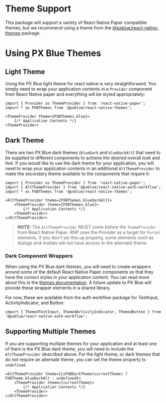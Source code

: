 # Theme Support

This package will support a variety of React Native Paper compatible themes, but we recommend using a theme from the [@pxblue/react-native-themes](https://www.npmjs.com/package/@pxblue/react-native-themes) package.

# Using PX Blue Themes

## Light Theme

Using the PX Blue light theme for react native is very straightforward. You simply need to wrap your application contents in a `Provider` component from React Native paper and everything will be styled appropriately:

```tsx
import { Provider as ThemeProvider } from 'react-native-paper';
import * as PXBThemes from '@pxblue/react-native-themes';

<ThemeProvider theme={PXBThemes.blue}>
    {/* Application Contents */}
<ThemeProvider>
```

## Dark Theme

There are two PX Blue dark themes (`blueDark` and `blueDarkAlt`) that need to be supplied to different components to achieve the desired overall look and feel. If you would like to use the dark theme for your application, you will need to wrap your application contents in an additional `AltThemeProvider` to make the secondary theme available to the components that require it:

```tsx
import { Provider as ThemeProvider } from 'react-native-paper';
import { AltThemeProvider } from '@pxblue/react-native-auth-workflow';
import * as PXBThemes from '@pxblue/react-native-themes';

<AltThemeProvider theme={PXBThemes.blueDarkAlt}>
    <ThemeProvider theme={PXBThemes.blue}>
        {/* Application Contents */}
    <ThemeProvider>
</AltThemeProvider>
```

> **NOTE:** The `AltThemeProvider` MUST come before the `ThemeProvider` from React Native Paper. RNP uses the Provider as a target for `Portal` elements, if you don't set this up properly, some elements such as dialogs and modals will not have access to the alternate theme.

### Dark Component Wrappers

When using the PX Blue dark themes, you will need to create wrappers around some of the default React Native Paper components so that they have the correct styles in your application content. You can read more about this in the [themes documentation](https://github.com/pxblue/themes/tree/master/react-native#dark-theme). A future update to PX Blue will provide these wrapper elements in a shared library.

For now, these are available from the auth workflow package for TextInput, ActivityIndicator, and Button:

```tsx
import { ThemedTextInput, ThemedActivityIndicator, ThemedButton } from '@pxblue/react-native-auth-workflow';
```

## Supporting Multiple Themes

If you are supporting multiple themes for your application and at least one of them is the PX Blue dark theme, you will need to include the `AltThemeProvider` described above. For the light theme, or dark themes that do not require an alternate theme, you can set the theme property to `undefined`.

```tsx
<AltThemeProvider theme={isPXBDarkTheme(currentTheme) ? PXBTheme.blueDarkAlt : undefined}>
    <ThemeProvider theme={currentTheme}>
        {/* Application Contents */}
    <ThemeProvider>
</AltThemeProvider>
```
